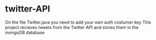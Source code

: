 # twitter-API
On the file Twitter.java you need to add your own auth costumer key
This project recieves tweets from the Twitter API and stores them in the mongoDB database
